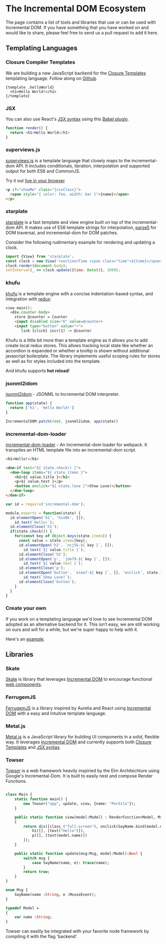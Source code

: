 # The Incremental DOM Ecosystem

The page contains a list of tools and libraries that use or can be used with Incremental DOM. If you have something that you have worked on and would like to share, please feel free to send us a pull request to add it here.

## Templating Languages

### Closure Compiler Templates

We are building a new JavaScript backend for the
[Closure Templates](https://developers.google.com/closure/templates/) templating
language. Follow along on [Github](https://github.com/google/closure-templates/).

```
{template .helloWorld}
  <h1>Hello World!</h1>
{/template}
```

### JSX

You can also use React's [JSX syntax](https://facebook.github.io/jsx/) using this
[Babel plugin](https://github.com/babel-plugins/babel-plugin-incremental-dom).

```js
function render() {
  return <h1>Hello World</h1>
}
```

### superviews.js

[superviews.js](https://github.com/davidjamesstone/superviews.js) is a template language that closely maps to the incremental-dom API. It includes conditionals, iteration, interpolation and supported output for both ES6 and CommonJS. 

Try it out [live in your browser](http://davidjamesstone.github.io/superviews.js/playground/)

```html
<p if="showMe" class="{cssClass}">
  <span style="{ color: foo, width: bar }">{name}</span>
</p>
```

### starplate

[starplate](https://github.com/littlstar/starplate) is a fast template and view engine built on top of the incremental-dom API. It makes use of ES6 template strings for interpolation, [parse5](https://github.com/inikulin/parse5) for DOM traversal, and incremental-dom for DOM patches.

Consider the following rudimentary example for rendering and updating a clock.

```js
import {View} from 'starplate';
const clock = new View('<section>Time <span class="time">${time}</span></section>')
clock.render(document.body);
setInterval(_ => clock.update({time: Date()}, 1000);
```

### khufu

[khufu](http://github.com/tailhook/khufu) is a template engine with a concise indentation-based syntax, and integration with [redux](http://github.com/rackt/redux):

```html
view main():
  <div.counter-body>
    store @counter = Counter
    <input disabled size="6" value=@counter>
    <input type="button" value="+">
       link {click} incr(1) -> @counter
```

Khufu is a little bit more than a template engine as it allows you to add create local redux stores. This allows tracking local state like whether an accordion is expanded or whether a tooltip is shown without additional javascript boilerplate. The library implements useful scoping rules for stores as well as for styles included into the template.

And khufu supports **hot reload**!

### jsonml2idom

[jsonml2idom](https://github.com/paolocaminiti/jsonml2idom) - JSONML to Incremental DOM interpreter.
```js
function app(state) {
  return ['h1', 'Hello World!']
}

IncrementalDOM.patch(root, jsonml2idom, app(state))
```

### incremental-dom-loader

[incremental-dom-loader](https://github.com/helloIAmPau/incremental-dom-loader) - An incremental-dom loader for webpack. It transpiles an HTML template file into an incremental-dom script.

```html
<h1>Hello!</h1>

<dom-if test="${ state.check() }">
  <dom-loop items="${ state.items }">
    <h2>${ value.title }</h2>
    <p>${ value.text }</p>
    <button onclick="${ state.love }">Show Love!</button>
  </dom-loop>
</dom-if>
```

```js
var id = require('incremental-dom');

module.exports = function(state) {
  id.elementOpen('h1', 'hio0k', []);
    id.text(`Hello!`);
  id.elementClose('h1');
  if(state.check()) {
    for(const key of Object.keys(state.items)) {
      const value = state.items[key];
      id.elementOpen('h2', `ncj5k-${ key }`, []);
        id.text(`${ value.title }`);
      id.elementClose('h2');
      id.elementOpen('p', `jde79-${ key }`, []);
        id.text(`${ value.text }`);
      id.elementClose('p');
      id.elementOpen('button', `eima7-${ key }`, [], 'onclick', state.love);
        id.text(`Show Love!`);
      id.elementClose('button');
    }
  }
}
```

### Create your own

If you work on a templating language we'd love to see Incremental DOM adopted as
an alternative backend for it. This isn’t easy, we are still working on ours and
will for a while, but we're super happy to help with it.

Here's an [example](https://gist.github.com/sparhami/197f3b947712998639eb).

## Libraries

### Skate

[Skate](https://github.com/skatejs/skatejs) is library that leverages [Incremental DOM](https://github.com/google/incremental-dom) to encourage functional [web components](http://w3c.github.io/webcomponents/explainer/).

### FerrugemJS

[FerrugemJS](https://ferrugemjs.github.io/home-page/) is a library inspired by Aurelia and React using [Incremental DOM](https://github.com/google/incremental-dom) with a easy and intuitive template language.

### Metal.js

[Metal.js](https://github.com/metal/metal.js) is a JavaScript library for building UI components in a solid, flexible way. It leverages [Incremental DOM](https://github.com/google/incremental-dom) and currently supports both [Closure Templates](https://developers.google.com/closure/templates/) and [JSX syntax](https://facebook.github.io/jsx/).

### Towser
[Towser](https://github.com/PongoEngine/Towser) is a web framework heavily inspiried by the Elm Architechture using Google's Incremental-Dom. It is built to easily nest and compose Render Functions.

```haxe

class Main {
	static function main() {
		new Towser("app", update, view, {name: "Perdita"});
	}

	public static function view(model:Model) : RenderFunction<Model, Msg>
	{
		return div([class_("full-screen"), onclick(SayName.bind(model.name))], [
			h1([], [text("Hello")]),
			p([], [text(model.name)])
		]);
	}

	public static function update(msg:Msg, model:Model):Bool {
		switch msg {
			case SayName(name, e): trace(name);
		}
		return true;
	}
}

enum Msg {
	SayName(name :String, e :MouseEvent);
}

typedef Model =
{
	var name :String;
}

```
Towser can easlily be integrated with your favorite node framework by compiling it with the flag 'backend'.
